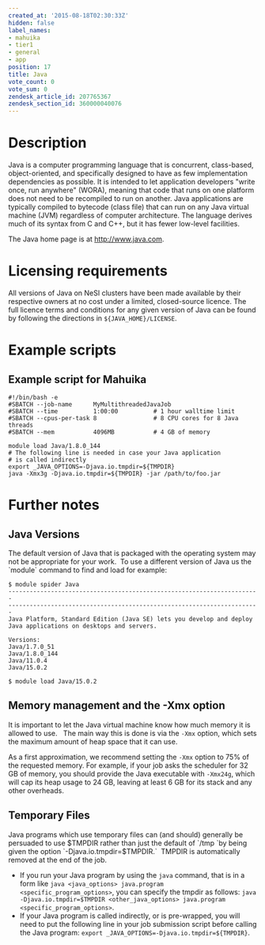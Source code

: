 ```yaml
---
created_at: '2015-08-18T02:30:33Z'
hidden: false
label_names:
- mahuika
- tier1
- general
- app
position: 17
title: Java
vote_count: 0
vote_sum: 0
zendesk_article_id: 207765367
zendesk_section_id: 360000040076
---
```


<!-- The above lines, specifying the category, section and title, must be
present and always comprising the first three lines of the article. -->

# Description

Java is a computer programming language that is concurrent, class-based,
object-oriented, and specifically designed to have as few implementation
dependencies as possible. It is intended to let application developers
"write once, run anywhere" (WORA), meaning that code that runs on one
platform does not need to be recompiled to run on another. Java
applications are typically compiled to bytecode (class file) that can
run on any Java virtual machine (JVM) regardless of computer
architecture. The language derives much of its syntax from C and C++,
but it has fewer low-level facilities.

The Java home page is at <http://www.java.com>.

# Licensing requirements

All versions of Java on NeSI clusters have been made available by their
respective owners at no cost under a limited, closed-source licence. The
full licence terms and conditions for any given version of Java can be
found by following the directions in `${JAVA_HOME}/LICENSE`.

# Example scripts

## Example script for Mahuika

    #!/bin/bash -e
    #SBATCH --job-name      MyMultithreadedJavaJob
    #SBATCH --time          1:00:00          # 1 hour walltime limit
    #SBATCH --cpus-per-task 8                # 8 CPU cores for 8 Java threads
    #SBATCH --mem           4096MB           # 4 GB of memory

    module load Java/1.8.0_144
    # The following line is needed in case your Java application
    # is called indirectly
    export _JAVA_OPTIONS=-Djava.io.tmpdir=${TMPDIR}
    java -Xmx3g -Djava.io.tmpdir=${TMPDIR} -jar /path/to/foo.jar

# Further notes

## Java Versions

The default version of Java that is packaged with the operating system
may not be appropriate for your work.  To use a different version of
Java us the \`module\` command to find and load for example:

    $ module spider Java
    -----------------------------------------------------------------------
    -----------------------------------------------------------------------
    Java Platform, Standard Edition (Java SE) lets you develop and deploy 
    Java applications on desktops and servers.

    Versions:
    Java/1.7.0_51
    Java/1.8.0_144
    Java/11.0.4
    Java/15.0.2

    $ module load Java/15.0.2

## Memory management and the -Xmx option

It is important to let the Java virtual machine know how much memory it
is allowed to use.   The main way this is done is via the `-Xmx`
option, which sets the maximum amount of heap space that it can use.

As a first approximation, we recommend setting the `-Xmx` option to 75%
of the requested memory. For example, if your job asks the scheduler for
32 GB of memory, you should provide the Java executable with `-Xmx24g`,
which will cap its heap usage to 24 GB, leaving at least 6 GB for its
stack and any other overheads.

## Temporary Files

Java programs which use temporary files can (and should) generally be
persuaded to use $TMPDIR rather than just the default of `/tmp `by being
given the option `-Djava.io.tmpdir=$TMPDIR.`  TMPDIR is automatically
removed at the end of the job.

-   If you run your Java program by using the `java` command, that is in
    a form like
    `java <java_options> java.program <specific_program_options>`, you
    can specify the tmpdir as follows:
    `java -Djava.io.tmpdir=$TMPDIR <other_java_options> java.program <specific_program_options>`.
-   If your Java program is called indirectly, or is pre-wrapped, you
    will need to put the following line in your job submission script
    before calling the Java program:
    `export _JAVA_OPTIONS=-Djava.io.tmpdir=${TMPDIR}`.

 
